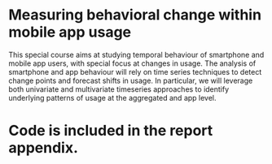 # Measuring behavioral change within mobile app usage
This special course aims at studying temporal behaviour of smartphone and mobile app users, with special focus at changes in usage. The analysis of smartphone and app behaviour will rely on time series techniques to detect change points and forecast shifts in usage. In particular, we will leverage both univariate and multivariate timeseries approaches to identify underlying patterns of usage at the aggregated and app level.

# Code is included in the report appendix.
